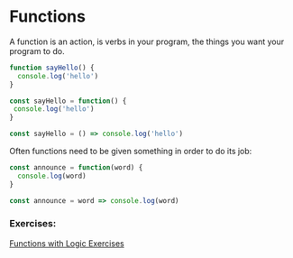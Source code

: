 # Functions
A function is an action, is verbs in your program, the things you want your program to do. 

```js
function sayHello() {
  console.log('hello')
}

const sayHello = function() {
 console.log('hello')
}

const sayHello = () => console.log('hello')

```

Often functions need to be given something in order to do its job:
``` js
const announce = function(word) {
  console.log(word)
}

const announce = word => console.log(word)

```

### Exercises:
[Functions with Logic Exercises](https://www.teaching-materials.org/javascript/exercises/ifelse)
